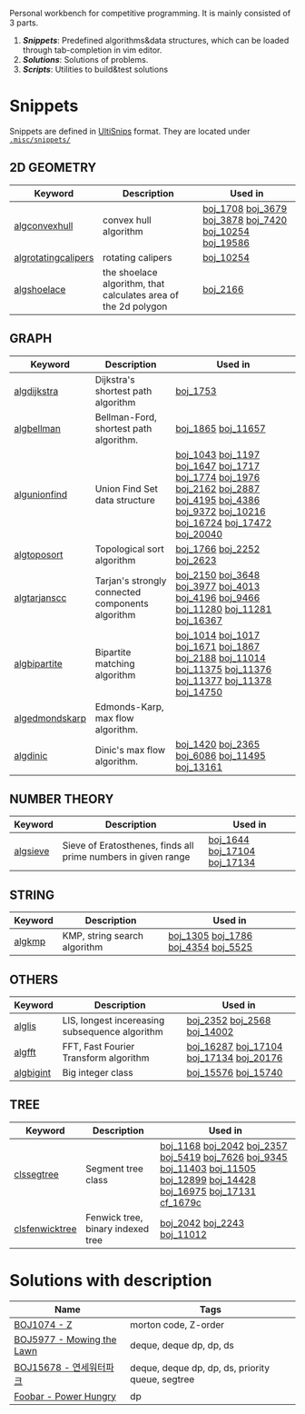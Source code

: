 Personal workbench for competitive programming. 
It is mainly consisted of 3 parts.

1. ***Snippets***: Predefined algorithms&data structures, which can be loaded through tab-completion in vim editor.
2. ***Solutions***: Solutions of problems.
3. ***Scripts***: Utilities to build&test solutions

# Snippets
Snippets are defined in [UltiSnips](https://github.com/SirVer/ultisnips) format.
They are located under [`.misc/snippets/`](.misc/snippets/)

## 2D GEOMETRY
| Keyword | Description | Used in |
| ------- | ----------- | ------- |
| [algconvexhull](.misc/snippets/cpp_2d_geometry.snippets#L494) | convex hull algorithm | [boj_1708](boj_1708) [boj_3679](boj_3679) [boj_3878](boj_3878) [boj_7420](boj_7420) [boj_10254](boj_10254) [boj_19586](boj_19586) |
| [algrotatingcalipers](.misc/snippets/cpp_2d_geometry.snippets#L523) | rotating calipers | [boj_10254](boj_10254) |
| [algshoelace](.misc/snippets/cpp_2d_geometry.snippets#L555) | the shoelace algorithm, that calculates area of the 2d polygon | [boj_2166](boj_2166) |

## GRAPH
| Keyword | Description | Used in |
| ------- | ----------- | ------- |
| [algdijkstra](.misc/snippets/cpp_graph.snippets#L14) | Dijkstra's shortest path algorithm | [boj_1753](boj_1753) |
| [algbellman](.misc/snippets/cpp_graph.snippets#L89) | Bellman-Ford, shortest path algorithm. | [boj_1865](boj_1865) [boj_11657](boj_11657) |
| [algunionfind](.misc/snippets/cpp_graph.snippets#L228) | Union Find Set data structure | [boj_1043](boj_1043) [boj_1197](boj_1197) [boj_1647](boj_1647) [boj_1717](boj_1717) [boj_1774](boj_1774) [boj_1976](boj_1976) [boj_2162](boj_2162) [boj_2887](boj_2887) [boj_4195](boj_4195) [boj_4386](boj_4386) [boj_9372](boj_9372) [boj_10216](boj_10216) [boj_16724](boj_16724) [boj_17472](boj_17472) [boj_20040](boj_20040) |
| [algtoposort](.misc/snippets/cpp_graph.snippets#L316) | Topological sort algorithm | [boj_1766](boj_1766) [boj_2252](boj_2252) [boj_2623](boj_2623) |
| [algtarjanscc](.misc/snippets/cpp_graph.snippets#L451) | Tarjan's strongly connected components algorithm | [boj_2150](boj_2150) [boj_3648](boj_3648) [boj_3977](boj_3977) [boj_4013](boj_4013) [boj_4196](boj_4196) [boj_9466](boj_9466) [boj_11280](boj_11280) [boj_11281](boj_11281) [boj_16367](boj_16367) |
| [algbipartite](.misc/snippets/cpp_graph.snippets#L530) | Bipartite matching algorithm | [boj_1014](boj_1014) [boj_1017](boj_1017) [boj_1671](boj_1671) [boj_1867](boj_1867) [boj_2188](boj_2188) [boj_11014](boj_11014) [boj_11375](boj_11375) [boj_11376](boj_11376) [boj_11377](boj_11377) [boj_11378](boj_11378) [boj_14750](boj_14750) |
| [algedmondskarp](.misc/snippets/cpp_graph.snippets#L588) | Edmonds-Karp, max flow algorithm. |  |
| [algdinic](.misc/snippets/cpp_graph.snippets#L771) | Dinic's max flow algorithm. | [boj_1420](boj_1420) [boj_2365](boj_2365) [boj_6086](boj_6086) [boj_11495](boj_11495) [boj_13161](boj_13161) |

## NUMBER THEORY
| Keyword | Description | Used in |
| ------- | ----------- | ------- |
| [algsieve](.misc/snippets/cpp_number_theory.snippets#L1) | Sieve of Eratosthenes, finds all prime numbers in given range | [boj_1644](boj_1644) [boj_17104](boj_17104) [boj_17134](boj_17134) |

## STRING
| Keyword | Description | Used in |
| ------- | ----------- | ------- |
| [algkmp](.misc/snippets/cpp_string.snippets#L1) | KMP, string search algorithm | [boj_1305](boj_1305) [boj_1786](boj_1786) [boj_4354](boj_4354) [boj_5525](boj_5525) |

## OTHERS
| Keyword | Description | Used in |
| ------- | ----------- | ------- |
| [alglis](.misc/snippets/cpp_others.snippets#L73) | LIS, longest incereasing subsequence algorithm | [boj_2352](boj_2352) [boj_2568](boj_2568) [boj_14002](boj_14002) |
| [algfft](.misc/snippets/cpp_others.snippets#L118) | FFT, Fast Fourier Transform algorithm | [boj_16287](boj_16287) [boj_17104](boj_17104) [boj_17134](boj_17134) [boj_20176](boj_20176) |
| [algbigint](.misc/snippets/cpp_others.snippets#L155) | Big integer class | [boj_15576](boj_15576) [boj_15740](boj_15740) |

## TREE
| Keyword | Description | Used in |
| ------- | ----------- | ------- |
| [clssegtree](.misc/snippets/cpp_tree.snippets#L1) | Segment tree class | [boj_1168](boj_1168) [boj_2042](boj_2042) [boj_2357](boj_2357) [boj_5419](boj_5419) [boj_7626](boj_7626) [boj_9345](boj_9345) [boj_11403](boj_11403) [boj_11505](boj_11505) [boj_12899](boj_12899) [boj_14428](boj_14428) [boj_16975](boj_16975) [boj_17131](boj_17131) [cf_1679c](cf_1679c) |
| [clsfenwicktree](.misc/snippets/cpp_tree.snippets#L88) | Fenwick tree, binary indexed tree | [boj_2042](boj_2042) [boj_2243](boj_2243) [boj_11012](boj_11012) |


# Solutions with description
| Name | Tags |
| ---- | ---- |
| [BOJ1074 - Z](boj_1074) | morton code, Z-order |
| [BOJ5977 - Mowing the Lawn](boj_5977) | deque, deque dp, dp, ds |
| [BOJ15678 - 연세워터파크](boj_15678) | deque, deque dp, dp, ds, priority queue, segtree |
| [Foobar - Power Hungry](foobar_power-hungry) | dp |

